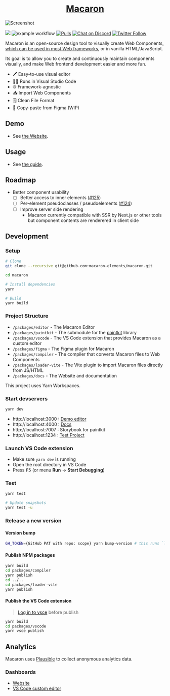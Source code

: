 <h1 align="center"><a href="https://macaron-elements.com">Macaron</a></h1>

![Screenshot](packages/vscode/screenshot.png)

[![](https://vsmarketplacebadge.apphb.com/version/Macaron.macaron-vscode.svg)](https://marketplace.visualstudio.com/items?itemName=Macaron.macaron-vscode)
![example workflow](https://github.com/macaron-elements/macaron/actions/workflows/node.js.yml/badge.svg)
[![Pulls](https://img.shields.io/badge/PRs-welcome-brightgreen.svg)](https://github.com/macaron-elements/macaron/pulls)
[![Chat on Discord](https://img.shields.io/badge/chat-Discord-7289DA?logo=discord)](https://discord.gg/WGk6Mx8qTK)
[![Twitter Follow](https://img.shields.io/twitter/follow/macaron_editor?style=social)](https://twitter.com/macaron_editor)

Macaron is an open-source design tool to visually create Web Components, [which can be used in most Web frameworks](https://custom-elements-everywhere.com/), or in vanilla HTML/JavaScript.

Its goal is to allow you to create and continuously maintain components visually, and make Web frontend development easier and more fun.

- :pen: Easy-to-use visual editor
- :technologist: Runs in Visual Studio Code
- :globe_with_meridians: Framework-agnostic
- :inbox_tray: Import Web Components
- :spiral_notepad: Clean File Format
- :art: Copy-paste from Figma (WIP)

## Demo

- See [the Website](https://macaron-elements.com).

## Usage

- See [the guide](https://macaron-elements.com/guide/).

## Roadmap

- Better component usability
  - [ ] Better access to inner elements ([#125](https://github.com/macaron-elements/macaron/issues/125))
  - [ ] Per-element pseudoclasses / pseudoelements ([#124](https://github.com/macaron-elements/macaron/issues/124))
  - [ ] Improve server side rendering
    - Macaron currently compatible with SSR by Next.js or other tools but component contents are renderered in client side

## Development

### Setup

```bash
# Clone
git clone --recursive git@github.com:macaron-elements/macaron.git

cd macaron

# Install dependencies
yarn

# Build
yarn build
```

### Project Structure

- `/packages/editor` - The Macaron Editor
- `/packages/paintkit` - The submodule for the [paintkit](https://github.com/seanchas116/paintkit) library
- `/packages/vscode` - The VS Code extension that provides Macaron as a custom editor
- `/packages/figma` - The Figma plugin for Macaron
- `/packages/compiler` - The compiler that converts Macaron files to Web Components
- `/packages/loader-vite` - The Vite plugin to import Macaron files directly from JS/HTML
- `/packages/docs` - The Website and documentation

This project uses Yarn Workspaces.

### Start devservers

```bash
yarn dev
```

- http://localhost:3000 : [Demo editor](/packages/editor/src/index.tsx)
- http://localhost:4000 : [Docs](/packages/docs)
- http://localhost:7007 : Storybook for paintkit
- http://localhost:1234 : [Test Project](/packages/test-project)

### Launch VS Code extension

- Make sure `yarn dev` is running
- Open the root directory in VS Code
- Press <kbd>F5</kbd> (or menu **Run** → **Start Debugging**)

### Test

```bash
yarn test

# Update snapshots
yarn test -u
```

### Release a new version

#### Version bump

```bash
GH_TOKEN={GitHub PAT with repo: scope} yarn bump-version # this runs `lerna version --conventional-commits --create-release github`
```

#### Publish NPM packages

```bash
yarn build
cd packages/compiler
yarn publish
cd ../..
cd packages/loader-vite
yarn publish
```

#### Publish the VS Code extension

> [Log in to vsce](https://code.visualstudio.com/api/working-with-extensions/publishing-extension) before publish

```bash
yarn build
cd packages/vscode
yarn vsce publish
```

## Analytics

Macaron uses [Plausible](https://plausible.io/) to collect anonymous analytics data.

### Dashboards

- [Website](https://plausible.io/macaron-elements.com)
- [VS Code custom editor](https://plausible.io/vscode.macaron-elements.com)
